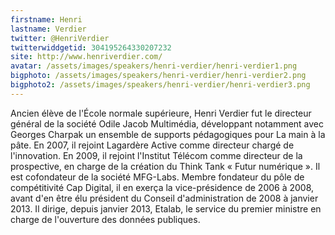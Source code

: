 ```yaml
---
firstname: Henri 
lastname: Verdier
twitter: @HenriVerdier
twitterwiddgetid: 304195264330207232
site: http://www.henriverdier.com/
avatar: /assets/images/speakers/henri-verdier/henri-verdier1.png
bigphoto: /assets/images/speakers/henri-verdier/henri-verdier2.png
bigphoto2: /assets/images/speakers/henri-verdier/henri-verdier3.png
---
```


Ancien élève de l'École normale supérieure, Henri Verdier fut le directeur général de la société Odile Jacob Multimédia, développant notamment avec Georges Charpak un ensemble de supports pédagogiques pour La main à la pâte. En 2007, il rejoint Lagardère Active comme directeur chargé de l'innovation. En 2009, il rejoint l'Institut Télécom comme directeur de la prospective, en charge de la création du Think Tank « Futur numérique ». Il est cofondateur de la société MFG-Labs.
Membre fondateur du pôle de compétitivité Cap Digital, il en exerça la vice-présidence de 2006 à 2008, avant d'en être élu président du Conseil d'administration de 2008 à janvier 2013.
Il dirige, depuis janvier 2013, Etalab, le service du premier ministre en charge de l'ouverture des données publiques.


